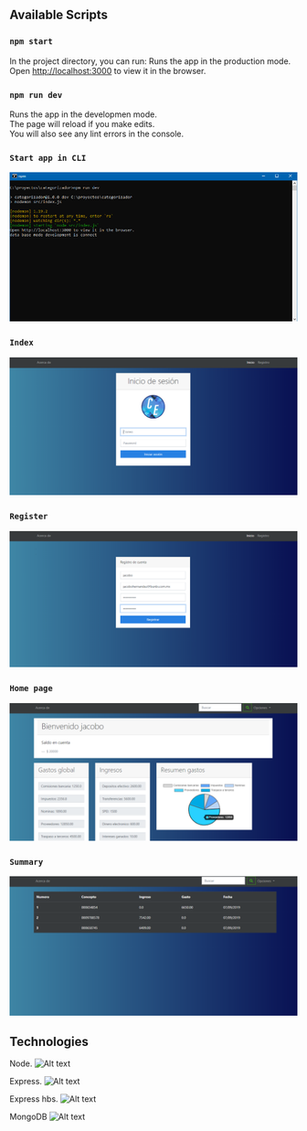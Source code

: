 ## Available Scripts

### `npm start`

In the project directory, you can run:
Runs the app in the production mode.<br>
Open [http://localhost:3000](http://localhost:3000) to view it in the browser.

### `npm run dev`

Runs the app in the developmen mode.<br>
The page will reload if you make edits.<br>
You will also see any lint errors in the console.

### `Start app in CLI`

![Alt text](images/start.png?raw=true "start app mode development")

### `Index`

![Alt text](images/index.png?raw=true "index app")

### `Register`

![Alt text](images/register.png?raw=true "Register user")

### `Home page`

![Alt text](images/home.png?raw=true "Accounts")

### `Summary`

![Alt text](images/acc.png?raw=true "Accounts")

## Technologies

Node.
![Alt text](https://s3-us-west-2.amazonaws.com/devcodepro/media/tutorials/instalacion-de-nodejs-en-ubuntu-t1.jpg "Node")
<br>

Express.
![Alt text](https://i2.wp.com/enekodelatorre.com/wp-content/uploads/2016/10/express-fondo-2.png?fit=800%2C516&ssl=1 "Express")
<br>

Express hbs.
![Alt text](https://i1.wp.com/tilomitra.com/wp-content/uploads/2013/09/Screen-Shot-2013-09-03-at-7.09.02-PM.png?fit=1200%2C354&ssl=1&w=640 "Express hbs")
<br>

MongoDB
![Alt text](https://nakedsecurity.sophos.com/wp-content/uploads/sites/2/2017/01/mongodb.png?w=780&h=408&crop=1 "Mongo")
<br>
